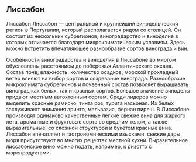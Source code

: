 ## Лиссабон 

Лиссабон
Лиссабон — центральный и крупнейший винодельческий регион в Португалии, который располагается рядом со столицей. Он состоит из нескольких субрегионов, виноградарство и виноделие в которых отличается благодаря микроклиматическим условиям. Здесь можно встретить впечатляющее разнообразие сортов винограда и вин.

Особенности виноградарства и виноделия в Лиссабоне во многом обусловлены расстоянием до побережья Атлантического океана. Состав почв, влажность, количество осадков, морской прохладный ветер влияют на выбор сортов и созревание винограда.
Разнообразие микроклимата субрегионов и почвенный состав позволяет выращивать виноград как белых, так и красных сортов. Большое значение виноделы придают местным автохтонным сортам. Среди лидеров можно выделить красные рамиско, тинта роз, турига насьонал. Из белых заслуживают внимания аринто, мальвазия, фернан пиреш.
В Лиссабоне производят одинаково качественные легкие свежие вина для жаркого лета, ароматные и фруктовые сорта со средним телом, а также выразительные, со сложной структурой и букетом красные вина.
Лиссабон впечатляет и гастрономическими изысками: свежие дары моря присутствуют во многих рецептах местной кухни. Выразительное лиссабонское вино можно подать, например, к ризотто с морепродуктами.
